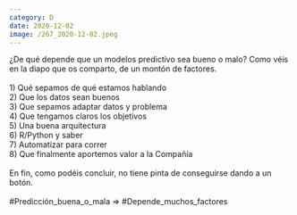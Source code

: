 ```yaml
--- 
category: D 
date: 2020-12-02 
image: /267_2020-12-02.jpeg 
--- 
```


¿De qué depende que un modelos predictivo sea bueno o malo? Como véis en la diapo que os comparto, de un montón de factores.<br><br>1) Qué sepamos de qué estamos hablando<br>2) Que los datos sean buenos<br>3) Que sepamos adaptar datos y problema<br>4) Que tengamos claros los objetivos<br>5) Una buena arquitectura<br>6) R/Python y saber<br>7) Automatizar para correr<br>8) Que finalmente aportemos valor a la Compañía<br><br>En fin, como podéis concluir, no tiene pinta de conseguirse dando a un botón. <br><br>#Predicción_buena_o_mala => #Depende_muchos_factores
